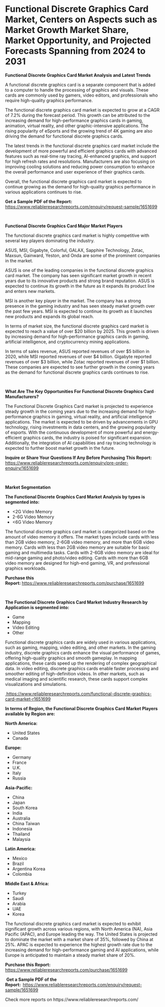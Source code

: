 <p><h1>Functional Discrete Graphics Card Market, Centers on Aspects such as Market Growth Market Share, Market Opportunity, and Projected Forecasts Spanning from 2024 to 2031</h1></p><p><strong>Functional Discrete Graphics Card Market Analysis and Latest Trends</strong></p>
<p><p>A functional discrete graphics card is a separate component that is added to a computer to handle the processing of graphics and visuals. These cards are commonly used by gamers, video editors, and professionals who require high-quality graphics performance.</p><p>The functional discrete graphics card market is expected to grow at a CAGR of 7.2% during the forecast period. This growth can be attributed to the increasing demand for high-performance graphics cards in gaming, animation, virtual reality, and other graphic-intensive applications. The rising popularity of eSports and the growing trend of 4K gaming are also driving the demand for functional discrete graphics cards.</p><p>The latest trends in the functional discrete graphics card market include the development of more powerful and efficient graphics cards with advanced features such as real-time ray tracing, AI-enhanced graphics, and support for high refresh rates and resolutions. Manufacturers are also focusing on improving cooling solutions and reducing power consumption to enhance the overall performance and user experience of their graphics cards.</p><p>Overall, the functional discrete graphics card market is expected to continue growing as the demand for high-quality graphics performance in various applications continues to rise.</p></p>
<p><strong>Get a Sample PDF of the Report:&nbsp;</strong> <a href="https://www.reliableresearchreports.com/enquiry/request-sample/1651699">https://www.reliableresearchreports.com/enquiry/request-sample/1651699</a></p>
<p>&nbsp;</p>
<p><strong>Functional Discrete Graphics Card Major Market Players</strong></p>
<p><p>The functional discrete graphics card market is highly competitive with several key players dominating the industry. </p><p>ASUS, MSI, Gigabyte, Colorful, GALAX, Sapphire Technology, Zotac, Maxsun, Gainward, Yeston, and Onda are some of the prominent companies in the market. </p><p>ASUS is one of the leading companies in the functional discrete graphics card market. The company has seen significant market growth in recent years due to its innovative products and strong brand reputation. ASUS is expected to continue its growth in the future as it expands its product line and enters new markets.</p><p>MSI is another key player in the market. The company has a strong presence in the gaming industry and has seen steady market growth over the past few years. MSI is expected to continue its growth as it launches new products and expands its global reach.</p><p>In terms of market size, the functional discrete graphics card market is expected to reach a value of over $20 billion by 2025. This growth is driven by increasing demand for high-performance graphics cards in gaming, artificial intelligence, and cryptocurrency mining applications.</p><p>In terms of sales revenue, ASUS reported revenues of over $5 billion in 2020, while MSI reported revenues of over $4 billion. Gigabyte reported revenues of over $3 billion, while Zotac reported revenues of over $1 billion. These companies are expected to see further growth in the coming years as the demand for functional discrete graphics cards continues to rise.</p></p>
<p>&nbsp;</p>
<p><strong>What Are The Key Opportunities For Functional Discrete Graphics Card Manufacturers?</strong></p>
<p><p>The Functional Discrete Graphics Card market is projected to experience steady growth in the coming years due to the increasing demand for high-performance graphics in gaming, virtual reality, and artificial intelligence applications. The market is expected to be driven by advancements in GPU technology, rising investments in data centers, and the growing popularity of esports. With the continuous development of more powerful and energy-efficient graphics cards, the industry is poised for significant expansion. Additionally, the integration of AI capabilities and ray tracing technology is expected to further boost market growth in the future.</p></p>
<p><strong>Inquire or Share Your Questions If Any Before Purchasing This Report:</strong> <a href="https://www.reliableresearchreports.com/enquiry/pre-order-enquiry/1651699">https://www.reliableresearchreports.com/enquiry/pre-order-enquiry/1651699</a></p>
<p>&nbsp;</p>
<p><strong>Market Segmentation</strong></p>
<p><strong>The Functional Discrete Graphics Card Market Analysis by types is segmented into:</strong></p>
<p><ul><li><2G Video Memory</li><li>2-6G Video Memory</li><li><6G Video Memory</li></ul></p>
<p><p>The functional discrete graphics card market is categorized based on the amount of video memory it offers. The market types include cards with less than 2GB video memory, 2-6GB video memory, and more than 6GB video memory. Cards with less than 2GB video memory are suitable for basic gaming and multimedia tasks. Cards with 2-6GB video memory are ideal for mid-range gaming and photo/video editing. Cards with more than 6GB video memory are designed for high-end gaming, VR, and professional graphics workloads.</p></p>
<p><strong>Purchase this Report:&nbsp;</strong><a href="https://www.reliableresearchreports.com/purchase/1651699">https://www.reliableresearchreports.com/purchase/1651699</a></p>
<p>&nbsp;</p>
<p><strong>The Functional Discrete Graphics Card Market Industry Research by Application is segmented into:</strong></p>
<p><ul><li>Game</li><li>Mapping</li><li>Video Editing</li><li>Other</li></ul></p>
<p><p>Functional discrete graphics cards are widely used in various applications, such as gaming, mapping, video editing, and other markets. In the gaming industry, discrete graphics cards enhance the visual performance of games, offering high-quality graphics and smooth gameplay. In mapping applications, these cards speed up the rendering of complex geographical data. In video editing, discrete graphics cards enable faster processing and smoother editing of high-definition videos. In other markets, such as medical imaging and scientific research, these cards support complex visualizations and simulations.</p></p>
<p><a href="https://www.reliableresearchreports.com/functional-discrete-graphics-card-market-r1651699">&nbsp;https://www.reliableresearchreports.com/functional-discrete-graphics-card-market-r1651699</a></p>
<p><strong>In terms of Region, the Functional Discrete Graphics Card Market Players available by Region are:</strong></p>
<p>
    <p> <strong> North America: </strong>
        <ul>
            <li>United States</li>
            <li>Canada</li>
        </ul>
        </p> 
    <p> <strong> Europe: </strong>
        <ul>
            <li>Germany</li>
            <li>France</li>
            <li>U.K.</li>
            <li>Italy</li>
            <li>Russia</li>
        </ul>
        </p> 
    <p> <strong> Asia-Pacific: </strong>
        <ul>
            <li>China</li>
            <li>Japan</li>
            <li>South Korea</li>
            <li>India</li>
            <li>Australia</li>
            <li>China Taiwan</li>
            <li>Indonesia</li>
            <li>Thailand</li>
            <li>Malaysia</li>
        </ul>
        </p> 
    <p> <strong> Latin America: </strong>
        <ul>
            <li>Mexico</li>
            <li>Brazil</li>
            <li>Argentina Korea</li>
            <li>Colombia</li>
        </ul>
        </p> 
    <p> <strong> Middle East & Africa: </strong>
        <ul>
            <li>Turkey</li>
            <li>Saudi</li>
            <li>Arabia</li>
            <li>UAE</li>
            <li>Korea</li>
        </ul>
    </p>
    </p>
<p><p>The functional discrete graphics card market is expected to exhibit significant growth across various regions, with North America (NA), Asia Pacific (APAC), and Europe leading the way. The United States is projected to dominate the market with a market share of 35%, followed by China at 25%. APAC is expected to experience the highest growth rate due to the increasing demand for high-performance gaming and AI applications, while Europe is anticipated to maintain a steady market share of 20%.</p></p>
<p><strong>Purchase this Report: </strong><a href="https://www.reliableresearchreports.com/purchase/1651699">https://www.reliableresearchreports.com/purchase/1651699</a></p>
<p>&nbsp;<strong>Get a Sample PDF of the Report:&nbsp;&nbsp;</strong><a href="https://www.reliableresearchreports.com/enquiry/request-sample/1651699">https://www.reliableresearchreports.com/enquiry/request-sample/1651699</a></p>
<p><strong></strong></p>
<p>Check more reports on https://www.reliableresearchreports.com/</p>